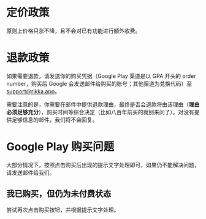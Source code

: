 # 定价政策

原则上价格只涨不降，且不会对已有功能进行额外收费。

# 退款政策

如果需要退款，请发送你的购买凭据（Google Play 渠道是以 GPA 开头的 order number，购买后 Google 会发送邮件给购买的账号；其他渠道为兑换代码）至 [support@rikka.app](mailto:support@rikka.app)。

需要注意的是，你需要在邮件中提供退款理由，最终是否会退款将由该理由（**理由必须足够充分**），购买时间等综合决定（比如八百年前买的就别来问了）。对没有提供足够信息的邮件，我们将不会回复。

# Google Play 购买问题

大部分情况下，按照点击购买后出现的提示文字处理即可，如果仍不能解决问题，请发送邮件给我们。

## 我已购买，但仍为未付费状态

尝试再次点击购买按钮，并根据提示文字处理。